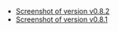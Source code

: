 * [Screenshot of version v0.8.2](http://pklaus.github.com/Unicode-Char-Selector/screenshots/screenshot-v0.8.2.png)
* [Screenshot of version v0.8.1](http://pklaus.github.com/Unicode-Char-Selector/screenshots/screenshot-v0.8.1)


